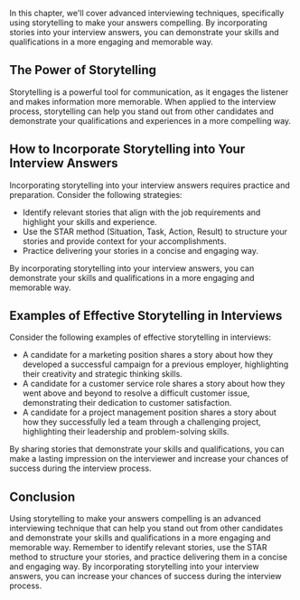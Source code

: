 
In this chapter, we'll cover advanced interviewing techniques, specifically using storytelling to make your answers compelling. By incorporating stories into your interview answers, you can demonstrate your skills and qualifications in a more engaging and memorable way.

The Power of Storytelling
-------------------------

Storytelling is a powerful tool for communication, as it engages the listener and makes information more memorable. When applied to the interview process, storytelling can help you stand out from other candidates and demonstrate your qualifications and experiences in a more compelling way.

How to Incorporate Storytelling into Your Interview Answers
-----------------------------------------------------------

Incorporating storytelling into your interview answers requires practice and preparation. Consider the following strategies:

* Identify relevant stories that align with the job requirements and highlight your skills and experience.
* Use the STAR method (Situation, Task, Action, Result) to structure your stories and provide context for your accomplishments.
* Practice delivering your stories in a concise and engaging way.

By incorporating storytelling into your interview answers, you can demonstrate your skills and qualifications in a more engaging and memorable way.

Examples of Effective Storytelling in Interviews
------------------------------------------------

Consider the following examples of effective storytelling in interviews:

* A candidate for a marketing position shares a story about how they developed a successful campaign for a previous employer, highlighting their creativity and strategic thinking skills.
* A candidate for a customer service role shares a story about how they went above and beyond to resolve a difficult customer issue, demonstrating their dedication to customer satisfaction.
* A candidate for a project management position shares a story about how they successfully led a team through a challenging project, highlighting their leadership and problem-solving skills.

By sharing stories that demonstrate your skills and qualifications, you can make a lasting impression on the interviewer and increase your chances of success during the interview process.

Conclusion
----------

Using storytelling to make your answers compelling is an advanced interviewing technique that can help you stand out from other candidates and demonstrate your skills and qualifications in a more engaging and memorable way. Remember to identify relevant stories, use the STAR method to structure your stories, and practice delivering them in a concise and engaging way. By incorporating storytelling into your interview answers, you can increase your chances of success during the interview process.
